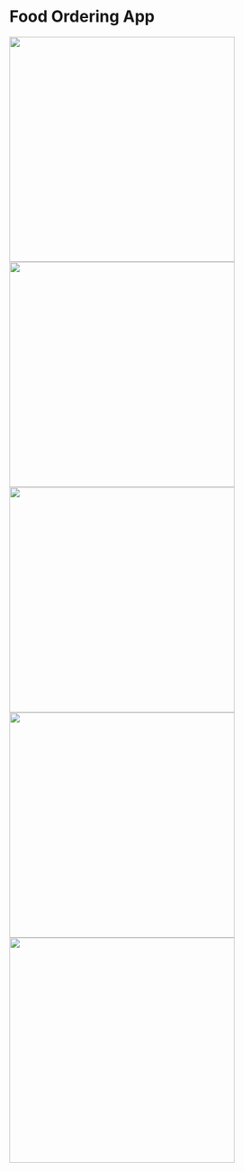 #  Food Ordering App



<img src="https://user-images.githubusercontent.com/113701720/211605929-7a3b9af0-c819-47af-8796-e534f748dc37.png" width="400">
<img src="https://user-images.githubusercontent.com/113701720/211605937-4b40b5a6-9b3a-4166-8722-a8c70e16f75c.png" width="400">
<img src="https://user-images.githubusercontent.com/113701720/211605943-a8d46776-3ac4-41fd-951e-8ff046afc8f5.png" width="400">
<img src="https://user-images.githubusercontent.com/113701720/211605945-b68991fa-c418-4f95-bcc3-0d8e5c244aee.png" width="400">
<img src="https://user-images.githubusercontent.com/113701720/211605913-2e032e6e-5ef3-453a-821b-18b1b35b3889.png" width="400">

